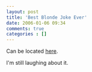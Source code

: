 ```yaml
---
layout: post
title: 'Best Blonde Joke Ever'
date: 2006-01-06 09:34
comments: true
categories : []
---  
```


Can be located <a href="http://theorangelemonade.com/2005/12/15/best-fuckin-blond-joke-ever/">here</a>.

I'm still laughing about it.



